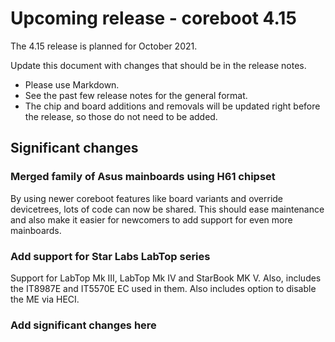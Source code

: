 Upcoming release - coreboot 4.15
================================

The 4.15 release is planned for October 2021.

Update this document with changes that should be in the release notes.

* Please use Markdown.
* See the past few release notes for the general format.
* The chip and board additions and removals will be updated right
  before the release, so those do not need to be added.

Significant changes
-------------------

### Merged family of Asus mainboards using H61 chipset

By using newer coreboot features like board variants and override devicetrees,
lots of code can now be shared. This should ease maintenance and also make it
easier for newcomers to add support for even more mainboards.

### Add support for Star Labs LabTop series

Support for LabTop Mk III, LabTop Mk IV and StarBook MK V. Also, includes the
IT8987E and IT5570E EC used in them. Also includes option to disable the ME
via HECI.

### Add significant changes here
